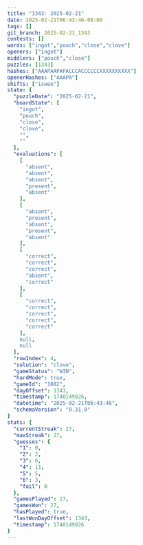 ```yaml
---
title: "1343: 2025-02-21"
date: 2025-02-21T06:43:46-08:00
tags: []
git_branch: 2025-02-21_1343
contests: []
words: ["ingot","pouch","close","clove"]
openers: ["ingot"]
middlers: ["pouch","close"]
puzzles: [1343]
hashes: ["AAAPAAPAPACCCACCCCCCXXXXXXXXXX"]
openerHashes: ["AAAPA"]
shifts: ["isweo"]
state: {
  "puzzleDate": "2025-02-21",
  "boardState": [
    "ingot",
    "pouch",
    "close",
    "clove",
    "",
    ""
  ],
  "evaluations": [
    [
      "absent",
      "absent",
      "absent",
      "present",
      "absent"
    ],
    [
      "absent",
      "present",
      "absent",
      "present",
      "absent"
    ],
    [
      "correct",
      "correct",
      "correct",
      "absent",
      "correct"
    ],
    [
      "correct",
      "correct",
      "correct",
      "correct",
      "correct"
    ],
    null,
    null
  ],
  "rowIndex": 4,
  "solution": "clove",
  "gameStatus": "WIN",
  "hardMode": true,
  "gameId": "1082",
  "dayOffset": 1343,
  "timestamp": 1740149026,
  "datetime": "2025-02-21T06:43:46",
  "schemaVersion": "0.31.0"
}
stats: {
  "currentStreak": 27,
  "maxStreak": 27,
  "guesses": {
    "1": 0,
    "2": 2,
    "3": 6,
    "4": 11,
    "5": 5,
    "6": 3,
    "fail": 0
  },
  "gamesPlayed": 27,
  "gamesWon": 27,
  "hasPlayed": true,
  "lastWonDayOffset": 1343,
  "timestamp": 1740149026
}
---
```

<!-- more -->
